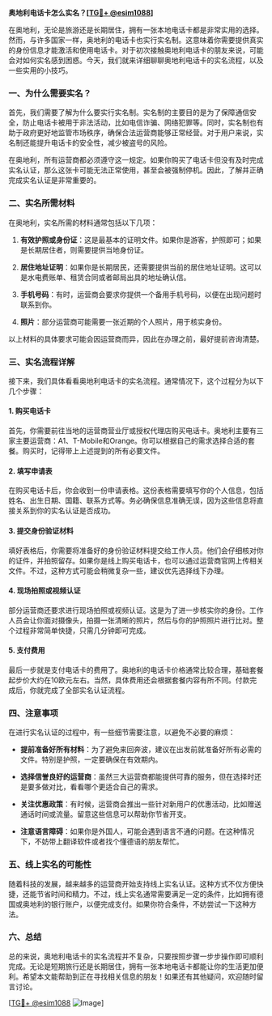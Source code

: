 **奥地利电话卡怎么实名？[[TG💪+ @esim1088](https://t.me/s/esim1088)]**

在奥地利，无论是旅游还是长期居住，拥有一张本地电话卡都是非常实用的选择。然而，与许多国家一样，奥地利的电话卡也实行实名制。这意味着你需要提供真实的身份信息才能激活和使用电话卡。对于初次接触奥地利电话卡的朋友来说，可能会对如何实名感到困惑。今天，我们就来详细聊聊奥地利电话卡的实名流程，以及一些实用的小技巧。

### 一、为什么需要实名？

首先，我们需要了解为什么要实行实名制。实名制的主要目的是为了保障通信安全，防止电话卡被用于非法活动，比如电信诈骗、网络犯罪等。同时，实名制也有助于政府更好地监管市场秩序，确保合法运营商能够正常经营。对于用户来说，实名制还能提升电话卡的安全性，减少被盗号的风险。

在奥地利，所有运营商都必须遵守这一规定。如果你购买了电话卡但没有及时完成实名认证，那么这张卡可能无法正常使用，甚至会被强制停机。因此，了解并正确完成实名认证是非常重要的。

### 二、实名所需材料

在奥地利，实名所需的材料通常包括以下几项：

1. **有效护照或身份证**：这是最基本的证明文件。如果你是游客，护照即可；如果是长期居住者，则需要提供当地身份证。
   
2. **居住地址证明**：如果你是长期居民，还需要提供当前的居住地址证明。这可以是水电费账单、租赁合同或者邮局出具的地址确认信。

3. **手机号码**：有时，运营商会要求你提供一个备用手机号码，以便在出现问题时联系到你。

4. **照片**：部分运营商可能需要一张近期的个人照片，用于核实身份。

以上材料的具体要求可能会因运营商而异，因此在办理之前，最好提前咨询清楚。

### 三、实名流程详解

接下来，我们具体看看奥地利电话卡的实名流程。通常情况下，这个过程分为以下几个步骤：

#### 1. 购买电话卡

首先，你需要前往当地的运营商营业厅或授权代理店购买电话卡。奥地利主要有三家主要运营商：A1、T-Mobile和Orange。你可以根据自己的需求选择合适的套餐。购买时，记得带上上述提到的所有必要文件。

#### 2. 填写申请表

在购买电话卡后，你会收到一份申请表格。这份表格需要填写你的个人信息，包括姓名、出生日期、国籍、联系方式等。务必确保信息准确无误，因为这些信息将直接关系到你的实名认证是否成功。

#### 3. 提交身份验证材料

填好表格后，你需要将准备好的身份验证材料提交给工作人员。他们会仔细核对你的证件，并拍照留存。如果你是线上购买电话卡，也可以通过运营商官网上传相关文件。不过，这种方式可能会稍微复杂一些，建议优先选择线下办理。

#### 4. 现场拍照或视频认证

部分运营商还要求进行现场拍照或视频认证。这是为了进一步核实你的身份。工作人员会让你面对摄像头，拍摄一张清晰的照片，然后与你的护照照片进行比对。整个过程非常简单快捷，只需几分钟即可完成。

#### 5. 支付费用

最后一步就是支付电话卡的费用了。奥地利的电话卡价格通常比较合理，基础套餐起步价大约在10欧元左右。当然，具体费用还会根据套餐内容有所不同。付款完成后，你就完成了全部实名认证流程。

### 四、注意事项

在进行实名认证的过程中，有一些细节需要注意，以避免不必要的麻烦：

- **提前准备好所有材料**：为了避免来回奔波，建议在出发前就准备好所有必需的文件。特别是护照，一定要确保在有效期内。
  
- **选择信誉良好的运营商**：虽然三大运营商都能提供可靠的服务，但在选择时还是要多做对比，看看哪个更适合自己的需求。

- **关注优惠政策**：有时候，运营商会推出一些针对新用户的优惠活动，比如赠送通话时间或流量。留意这些信息可以帮助你节省开支。

- **注意语言障碍**：如果你是外国人，可能会遇到语言不通的问题。在这种情况下，不妨带上翻译软件或者找个懂德语的朋友帮忙。

### 五、线上实名的可能性

随着科技的发展，越来越多的运营商开始支持线上实名认证。这种方式不仅方便快捷，还能节省时间和精力。不过，线上实名通常需要满足一定的条件，比如拥有德国或奥地利的银行账户，以便完成支付。如果你符合条件，不妨尝试一下这种方法。

### 六、总结

总的来说，奥地利电话卡的实名流程并不复杂，只要按照步骤一步步操作即可顺利完成。无论是短期旅行还是长期居住，拥有一张本地电话卡都能让你的生活更加便利。希望本文能帮助到正在寻找相关信息的朋友！如果还有其他疑问，欢迎随时留言讨论。

[[TG💪+ @esim1088](https://t.me/s/esim1088) ![Image](https://i.postimg.cc/4NQfJmqS/Snipaste-2025-05-13-00-14-12.png)]